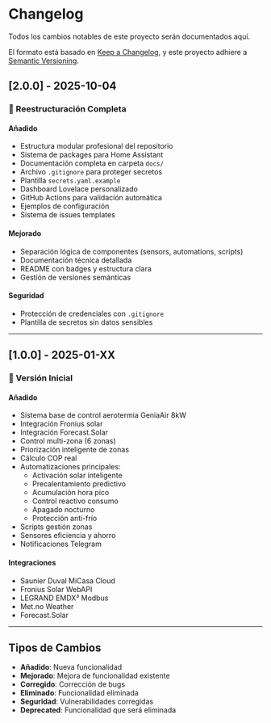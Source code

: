 # Changelog

Todos los cambios notables de este proyecto serán documentados aquí.

El formato está basado en [Keep a Changelog](https://keepachangelog.com/es-ES/1.0.0/),
y este proyecto adhiere a [Semantic Versioning](https://semver.org/lang/es/).

## [2.0.0] - 2025-10-04

### 🎉 Reestructuración Completa

#### Añadido
- Estructura modular profesional del repositorio
- Sistema de packages para Home Assistant
- Documentación completa en carpeta `docs/`
- Archivo `.gitignore` para proteger secretos
- Plantilla `secrets.yaml.example`
- Dashboard Lovelace personalizado
- GitHub Actions para validación automática
- Ejemplos de configuración
- Sistema de issues templates

#### Mejorado
- Separación lógica de componentes (sensors, automations, scripts)
- Documentación técnica detallada
- README con badges y estructura clara
- Gestión de versiones semánticas

#### Seguridad
- Protección de credenciales con `.gitignore`
- Plantilla de secretos sin datos sensibles

---

## [1.0.0] - 2025-01-XX

### 🚀 Versión Inicial

#### Añadido
- Sistema base de control aerotermia GeniaAir 8kW
- Integración Fronius solar
- Integración Forecast.Solar
- Control multi-zona (6 zonas)
- Priorización inteligente de zonas
- Cálculo COP real
- Automatizaciones principales:
  - Activación solar inteligente
  - Precalentamiento predictivo
  - Acumulación hora pico
  - Control reactivo consumo
  - Apagado nocturno
  - Protección anti-frío
- Scripts gestión zonas
- Sensores eficiencia y ahorro
- Notificaciones Telegram

#### Integraciones
- Saunier Duval MiCasa Cloud
- Fronius Solar WebAPI
- LEGRAND EMDX³ Modbus
- Met.no Weather
- Forecast.Solar

---

## Tipos de Cambios

- **Añadido**: Nueva funcionalidad
- **Mejorado**: Mejora de funcionalidad existente
- **Corregido**: Corrección de bugs
- **Eliminado**: Funcionalidad eliminada
- **Seguridad**: Vulnerabilidades corregidas
- **Deprecated**: Funcionalidad que será eliminada
